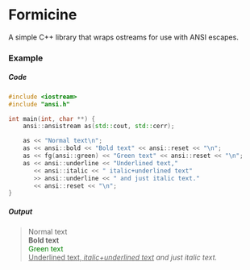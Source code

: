 # Formicine
A simple C++ library that wraps ostreams for use with ANSI escapes.

### Example
##### Code
```cpp
#include <iostream>
#include "ansi.h"

int main(int, char **) {
    ansi::ansistream as(std::cout, std::cerr);

    as << "Normal text\n";
    as << ansi::bold << "Bold text" << ansi::reset << "\n";
    as << fg(ansi::green) << "Green text" << ansi::reset << "\n";
    as << ansi::underline << "Underlined text,"
       << ansi::italic << " italic+underlined text"
       >> ansi::underline << " and just italic text."
       << ansi::reset << "\n";
}
```

##### Output
> Normal text  
**Bold text**  
<span style="color:green">Green text</span>  
<span style="text-decoration:underline">Underlined text, <span style="font-style:italic">italic+underlined text</span></span> <span style="font-style:italic">and just italic text.</span>